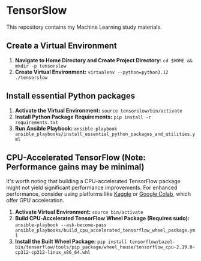 # TensorSlow

This repository contains my Machine Learning study materials.

## Create a Virtual Environment

1.  **Navigate to Home Directory and Create Project Directory:** `cd $HOME && mkdir -p tensorslow`
2.  **Create Virtual Environment:** `virtualenv --python=python3.12 ./tensorslow`

## Install essential Python packages

1.  **Activate the Virtual Environment:** `source tensorslow/bin/activate`
2.  **Install Python Package Requirements:** `pip install -r requirements.txt`
3.  **Run Ansible Playbook:** `ansible-playbook ansible_playbooks/install_essential_python_packages_and_utilities.yml`

## CPU-Accelerated TensorFlow (Note: Performance gains may be minimal)

It's worth noting that building a CPU-accelerated TensorFlow package might not yield significant performance improvements. For enhanced performance, consider using platforms like [Kaggle](https://www.kaggle.com/) or [Google Colab](https://colab.research.google.com/), which offer GPU acceleration.

1.  **Activate Virtual Environment:** `source bin/activate`
2.  **Build CPU-Accelerated TensorFlow Wheel Package (Requires sudo):** `ansible-playbook --ask-become-pass ansible_playbooks/build_cpu_accelerated_tensorflow_wheel_package.yml`
3.  **Install the Built Wheel Package:** `pip install tensorflow/bazel-bin/tensorflow/tools/pip_package/wheel_house/tensorflow_cpu-2.19.0-cp312-cp312-linux_x86_64.whl`
